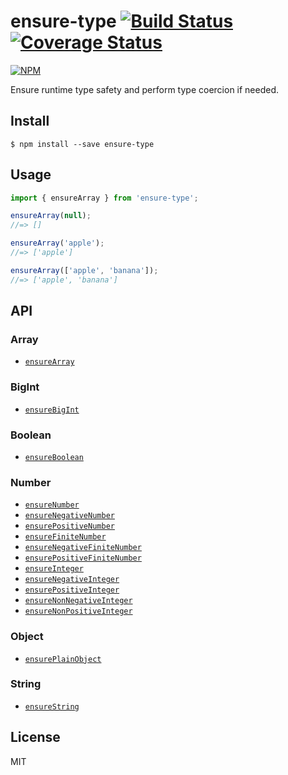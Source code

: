 # ensure-type [![Build Status](https://travis-ci.com/cheton/ensure-type.svg?branch=master)](https://travis-ci.com/cheton/ensure-type) [![Coverage Status](https://coveralls.io/repos/github/cheton/ensure-type/badge.svg?branch=master)](https://coveralls.io/github/cheton/ensure-type?branch=master)

[![NPM](https://nodei.co/npm/ensure-type.png?downloads=true&stars=true)](https://www.npmjs.com/package/ensure-type)

Ensure runtime type safety and perform type coercion if needed.

## Install

```
$ npm install --save ensure-type
```

## Usage

```js
import { ensureArray } from 'ensure-type';

ensureArray(null);
//=> []

ensureArray('apple');
//=> ['apple']

ensureArray(['apple', 'banana']);
//=> ['apple', 'banana']
```

## API

### Array
- [`ensureArray`](docs/ensureArray.md)

### BigInt
- [`ensureBigInt`](docs/ensureBigInt.md)

### Boolean
- [`ensureBoolean`](docs/ensureBoolean.md)

### Number
- [`ensureNumber`](docs/ensureNumber.md)
- [`ensureNegativeNumber`](docs/ensureNegativeNumber.md)
- [`ensurePositiveNumber`](docs/ensurePositiveNumber.md)
- [`ensureFiniteNumber`](docs/ensureFiniteNumber.md)
- [`ensureNegativeFiniteNumber`](docs/ensureNegativeFiniteNumber.md)
- [`ensurePositiveFiniteNumber`](docs/ensurePositiveFiniteNumber.md)
- [`ensureInteger`](docs/ensureInteger.md)
- [`ensureNegativeInteger`](docs/ensureNegativeInteger.md)
- [`ensurePositiveInteger`](docs/ensurePositiveInteger.md)
- [`ensureNonNegativeInteger`](docs/ensureNonNegativeInteger.md)
- [`ensureNonPositiveInteger`](docs/ensureNonPositiveInteger.md)

### Object
- [`ensurePlainObject`](docs/ensurePlainObject.md)

### String
- [`ensureString`](docs/ensureString.md)

## License

MIT
